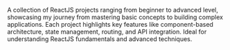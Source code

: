 A collection of ReactJS projects ranging from beginner to advanced level, showcasing my journey from mastering basic concepts to building complex applications. Each project highlights key features like component-based architecture, state management, routing, and API integration. Ideal for understanding ReactJS fundamentals and advanced techniques.

